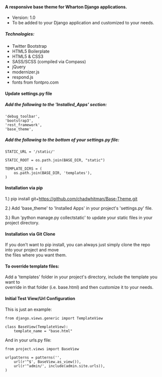 #### A responsive base theme for Wharton Django applications.
- Version: 1.0
- To be added to your Django application and customized to your needs.

##### Technologies: 
- Twitter Bootstrap
- HTML5 Boilerplate 
- HTML5 & CSS3
- SASS/SCSS (compiled via Compass)
- jQuery
- modernizer.js
- respond.js
- fonts from fontpro.com

#### Update settings.py file

##### Add the following to the 'Installed_Apps' section: 

<pre><code>'debug_toolbar',
'bootstrap3',
'rest_framework',
'base_theme',
</code></pre>

##### Add the following to the bottom of your settings.py file:

<pre><code>STATIC_URL = '/static/'

STATIC_ROOT = os.path.join(BASE_DIR, "static")

TEMPLATE_DIRS = (
    os.path.join(BASE_DIR, 'templates'),
)
</code></pre>

#### Installation via pip

1.) pip install git+https://github.com/chadwhitman/Base-Theme.git

2.) Add 'base_theme' to 'Installed Apps' in your project's 'settings.py' file.

3.) Run 'python manage.py collectstatic' to update your static files in your project directory.

#### Installation via Git Clone

If you don't want to pip install, you can always just simply clone the repo into your project and move <br />
the files where you want them.

#### To override template files:
		
Add a 'templates' folder in your project's directory, include the template you want to <br />
override in that folder (i.e. base.html) and then customize it to your needs.

#### Initial Test View/Url Configuration

This is just an example:

<pre><code>from django.views.generic import TemplateView

class BaseView(TemplateView):
    template_name = "base.html"
</code></pre>
    
And in your urls.py file:

<pre><code>from project.views import BaseView

urlpatterns = patterns('',
    url(r'^$', BaseView.as_view()),
    url(r'^admin/', include(admin.site.urls)),
)
</code></pre> 